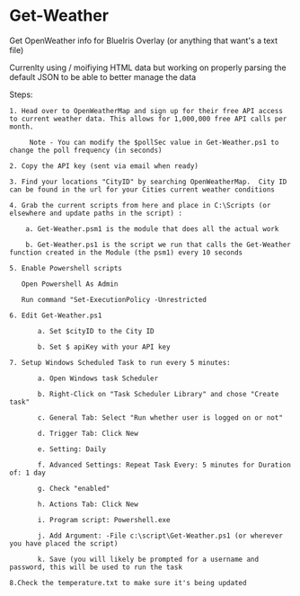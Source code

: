 # Get-Weather

Get OpenWeather info for BlueIris Overlay (or anything that want's a text file) 

Currenlty using / moifiying HTML data but working on properly parsing the default JSON to be able to better manage the data

Steps:

    1. Head over to OpenWeatherMap and sign up for their free API access to current weather data. This allows for 1,000,000 free API calls per month.

         Note - You can modify the $pollSec value in Get-Weather.ps1 to change the poll frequency (in seconds)

    2. Copy the API key (sent via email when ready)

    3. Find your locations "CityID" by searching OpenWeatherMap.  City ID can be found in the url for your Cities current weather conditions  

    4. Grab the current scripts from here and place in C:\Scripts (or elsewhere and update paths in the script) :

        a. Get-Weather.psm1 is the module that does all the actual work

        b. Get-Weather.ps1 is the script we run that calls the Get-Weather function created in the Module (the psm1) every 10 seconds

    5. Enable Powershell scripts

       Open Powershell As Admin

       Run command "Set-ExecutionPolicy -Unrestricted

    6. Edit Get-Weather.ps1

           a. Set $cityID to the City ID 

           b. Set $ apiKey with your API key 

    7. Setup Windows Scheduled Task to run every 5 minutes:

           a. Open Windows task Scheduler

           b. Right-Click on "Task Scheduler Library" and chose "Create task"

           c. General Tab: Select "Run whether user is logged on or not"

           d. Trigger Tab: Click New

           e. Setting: Daily

           f. Advanced Settings: Repeat Task Every: 5 minutes for Duration of: 1 day

           g. Check "enabled"

           h. Actions Tab: Click New

           i. Program script: Powershell.exe

           j. Add Argument: -File c:\script\Get-Weather.ps1 (or wherever you have placed the script)

           k. Save (you will likely be prompted for a username and password, this will be used to run the task

    8.Check the temperature.txt to make sure it's being updated

